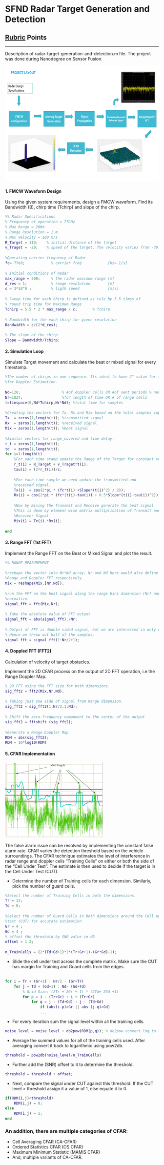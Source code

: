 # SFND Radar Target Generation and Detection
## [Rubric](https://review.udacity.com/#!/rubrics/2548/view) Points
---
Description of radar-target-generation-and-detection.m file. The project was done during Nanodegree on Sensor Fusion.

<img src="images/project_outline.png" width="640" height="380" />

#### 1. FMCW Waveform Design

Using the given system requirements, design a FMCW waveform. Find its Bandwidth (B), chirp time (Tchirp) and slope of the chirp.

```Matlab
%% Radar Specifications 
% Frequency of operation = 77GHz
% Max Range = 200m
% Range Resolution = 1 m
% Max Velocity = 100 m/s
R_Target = 110;    % initial distance of the target 
v_Traget = -20;    % speed of the target. The velocity varies from -70 to +70 m/s

%Operating carrier frequency of Radar 
fc= 77e9;            % carrier freq            [Hz= 1/s]

% Initial conditions of Radar
max_range = 200;     % the radar maximum range [m]
d_res = 1;           % range resolution        [m]
c = 3*10^8 ;         % ligth speed             [m/s]

% Sweep time for each chirp is defined as rule by 5.5 times of
% round trip time for Maximum Range
Tchirp = 5.5 * 2 * max_range / c;       % Tchirp

% Bandwidth for the each chirp for given resolution 
Bandwidth = c/(2*d_res);

% The slope of the chirp
Slope = Bandwidth/Tchirp;
```
#### 2. Simulation Loop

Simulate Target movement and calculate the beat or mixed signal for every timestamp.

```Matlab
%The number of chirps in one sequence. Its ideal to have 2^ value for the ease of running the FFT
%for Doppler Estimation. 

Nd=128;                   % #of doppler cells OR #of sent periods % number of chirps
Nr=1024;                  %for length of time OR # of range cells
t=linspace(0,Nd*Tchirp,Nr*Nd); %total time for samples

%Creating the vectors for Tx, Rx and Mix based on the total samples input.
Tx  = zeros(1,length(t)); %transmitted signal
Rx  = zeros(1,length(t)); %received signal
Mix = zeros(1,length(t)); %beat signal

%Similar vectors for range_covered and time delay.
r_t = zeros(1,length(t));
td  = zeros(1,length(t));
for i=1:length(t)          
    %For each time stamp update the Range of the Target for constant velocity. 
    r_t(i) = R_Target + v_Traget*t(i);
    tau(i) = (2*r_t(i))/c;
    
    %For each time sample we need update the transmitted and
    %received signal. 
    Tx(i)  = cos(2*pi * (fc*t(i) +Slope*(t(i)^2) / 2));
    Rx(i) = cos(2*pi * (fc*(t(i)-tau(i)) + 0.5*Slope*(t(i)-tau(i))^2));
    
    %Now by mixing the Transmit and Receive generate the beat signal
    %This is done by element wise matrix multiplication of Transmit and
    %Receiver Signal
    Mix(i) = Tx(i).*Rx(i);
    
end
```

#### 3. Range FFT (1st FFT)

Implement the Range FFT on the Beat or Mixed Signal and plot the result.

```Matlab
%% RANGE MEASUREMENT

%reshape the vector into Nr*Nd array. Nr and Nd here would also define the size of
%Range and Doppler FFT respectively.
Mix = reshape(Mix,[Nr,Nd]);

%run the FFT on the beat signal along the range bins dimension (Nr) and
%normalize.
signal_fft = fft(Mix,Nr);

% Take the absolute value of FFT output
signal_fft = abs(signal_fft)./Nr;

% Output of FFT is double sided signal, but we are interested in only one side of the spectrum.
% Hence we throw out half of the samples.
signal_fft = signal_fft(1:Nr/2+1);

```

#### 4. Doppled FFT (FFT2)
Calculation of velocity of target obstacles. 

Implement the 2D CFAR process on the output of 2D FFT operation, i.e the Range Doppler Map.

```Matlab
% 2D FFT using the FFT size for both dimensions.
sig_fft2 = fft2(Mix,Nr,Nd);

% Taking just one side of signal from Range dimension.
sig_fft2 = sig_fft2(1:Nr/2,1:Nd);

% Shift the zero-frequency component to the center of the output
sig_fft2 = fftshift (sig_fft2);

%Generate a Range Doppler Map 
RDM = abs(sig_fft2);
RDM = 10*log10(RDM) 
```

#### 5. CFAR Implementation 
<img src="images/cfar_plot.png" width="320" height="248" />

The false alarm issue can be resolved by implementing the constant false alarm rate. CFAR varies the detection threshold based on the vehicle surroundings. The CFAR technique estimates the level of interference in radar range and doppler cells “Training Cells” on either or both the side of the “Cell Under Test”. The estimate is then used to decide if the target is in the Cell Under Test (CUT).

-   Determine the number of Training cells for each dimension. Similarly, pick the number of guard cells.
```Matlab
%Select the number of Training Cells in both the dimensions.
Tr = 12;
Td = 8;

%Select the number of Guard Cells in both dimensions around the Cell under 
%test (CUT) for accurate estimation
Gr = 4 ;
Gd = 4 ;
% offset the threshold by SNR value in dB
offset = 1.2;

n_TrainCells = (2*(Td+Gd+1)*2*(Tr+Gr+1)-(Gr*Gd)-1);
```
-   Slide the cell under test across the complete matrix. Make sure the CUT has margin for Training and Guard cells from the edges.

```Matlab

for i = Tr + (Gr+1) : Nr/2 - (Gr+Tr)
    for j = Td + (Gd+1) : Nd- (Gd+Td)
        % Grid Size: (2Tr + 2Gr + 1) * (2Td+ 2Gd +1)
        for p = i - (Tr+Gr) : i + (Tr+Gr)
            for q = j - (Td+Gd) : j - (Td+Gd)
                if (abs(i-p)>Gr || abs (j-q)>Gd)
                ...
```
-   For every iteration sum the signal level within all the training cells. 

```Matlab
noise_level = noise_level + db2pow(RDM(p,q)); % db2pow convert log to linear
```
-   Average the summed values for all of the training cells used. After averaging convert it back to logarithmic using pow2db.
```Matlab
threshold = pow2db(noise_level/n_TrainCells)
```
-   Further add the (SNR) offset to it to determine the threshold. 
```Matlab
threshold = threshold + offset;
```
-   Next, compare the signal under CUT against this threshold.
    If the CUT level > threshold assign it a value of 1, else equate it to 0.
```Matlab
if(RDM(i,j)<threshold)
    RDM(i,j) = 0;
else
    RDM(i,j) = 1;
end
```


### An addition, there are multiple categories of CFAR:

-   Cell Averaging CFAR (CA-CFAR)
-   Ordered Statistics CFAR (OS CFAR)
-   Maximum Minimum Statistic (MAMIS CFAR)
-   And, multiple variants of CA-CFAR.



